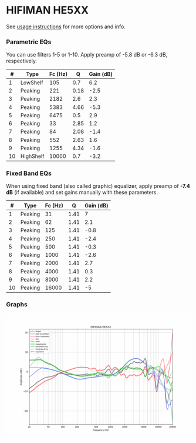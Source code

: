 # HIFIMAN HE5XX
See [usage instructions](https://github.com/jaakkopasanen/AutoEq#usage) for more options and info.

### Parametric EQs
You can use filters 1-5 or 1-10. Apply preamp of -5.8 dB or -6.3 dB, respectively.

|   # | Type      |   Fc (Hz) |    Q |   Gain (dB) |
|-----|-----------|-----------|------|-------------|
|   1 | LowShelf  |       105 | 0.7  |         6.2 |
|   2 | Peaking   |       221 | 0.18 |        -2.5 |
|   3 | Peaking   |      2182 | 2.6  |         2.3 |
|   4 | Peaking   |      5383 | 4.66 |        -5.3 |
|   5 | Peaking   |      6475 | 0.5  |         2.9 |
|   6 | Peaking   |        33 | 2.85 |         1.2 |
|   7 | Peaking   |        84 | 2.08 |        -1.4 |
|   8 | Peaking   |       552 | 2.63 |         1.6 |
|   9 | Peaking   |      1255 | 4.34 |        -1.6 |
|  10 | HighShelf |     10000 | 0.7  |        -3.2 |

### Fixed Band EQs
When using fixed band (also called graphic) equalizer, apply preamp of **-7.4 dB** (if available) and set gains manually with these parameters.

|   # | Type    |   Fc (Hz) |    Q |   Gain (dB) |
|-----|---------|-----------|------|-------------|
|   1 | Peaking |        31 | 1.41 |         7   |
|   2 | Peaking |        62 | 1.41 |         2.1 |
|   3 | Peaking |       125 | 1.41 |        -0.8 |
|   4 | Peaking |       250 | 1.41 |        -2.4 |
|   5 | Peaking |       500 | 1.41 |        -0.3 |
|   6 | Peaking |      1000 | 1.41 |        -2.6 |
|   7 | Peaking |      2000 | 1.41 |         2.7 |
|   8 | Peaking |      4000 | 1.41 |         0.3 |
|   9 | Peaking |      8000 | 1.41 |         2.2 |
|  10 | Peaking |     16000 | 1.41 |        -5   |

### Graphs
![](./HIFIMAN%20HE5XX.png)
